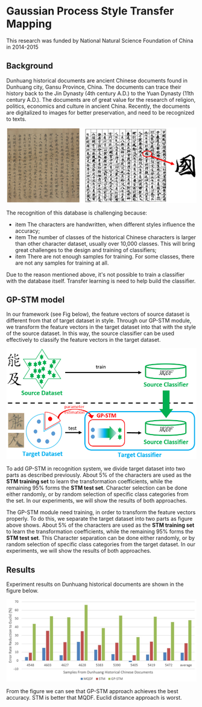 # Gaussian Process Style Transfer Mapping

This research was funded by National Natural Science Foundation of China in 2014-2015

## Background
Dunhuang historical documents are ancient Chinese documents found in Dunhuang city, Gansu Province, China. The documents can trace their history back to the Jin Dynasty (4th century A.D.) to the Yuan Dynasty (11th century A.D.). The documents are of great value for the research of religion, politics, economics and culture in ancient China. Recently, the documents are digitalized to images for better preservation, and need to be recognized to texts.

![](doc2char.jpg)

The recognition of this database is challenging because:
- item The characters are handwritten, when different styles influence the accuracy;
- item The number of classes of the historical Chinese characters is larger than other character dataset, usually over 10,000 classes. This will bring great challenges to the design and training of classifiers;
- item There are not enough samples for training. For some classes, there are not any samples for training at all.

Due to the reason mentioned above, it's not possible to train a classifier with the database itself. Transfer learning is need to help build the classifier. 

## GP-STM model

In our framework (see Fig below), the feature vectors of source dataset is different from that of target dataset in style. Through our GP-STM module, we transform the feature vectors in the target dataset into that with the style of the source dataset. In this way, the source classifier can be used effectively to classify the feature vectors in the target dataset.

![](system.jpg)

To add GP-STM in recognition system, we divide target dataset into two parts as described previously. About 5% of the characters are used as the **STM training set** to learn the transformation coefficients, while the remaining 95% forms the **STM test set**. Character selection can be done either randomly, or by random selection of specific class categories from the set. In our experiments, we will show the results of both approaches.

The GP-STM module need training, in order to transform the feature vectors properly. To do this, we separate the target dataset into two parts as figure above shows. About 5% of the characters are used as the **STM training set** to learn the transformation coefficients, while the remaining 95% forms the **STM test set**. This Character separation can be done either randomly, or by random selection of specific class categories from the target dataset. In our experiments, we will show the results of both approaches.

## Results

Experiment results on Dunhuang historical documents are shown in the figure below.

![](stm-dunhuang-euclid.jpg)

From the figure we can see that GP-STM approach achieves the best accuracy. STM is better that MQDF. Euclid distance approach is worst.
